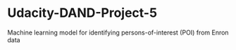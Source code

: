 # Udacity-DAND-Project-5
Machine learning model for identifying persons-of-interest (POI) from Enron data
